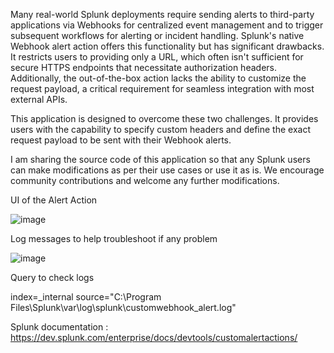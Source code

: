 Many real-world Splunk deployments require sending alerts to third-party applications via Webhooks for centralized event management and to trigger subsequent workflows for alerting or incident handling. Splunk's native Webhook alert action offers this functionality but has significant drawbacks. It restricts users to providing only a URL, which often isn't sufficient for secure HTTPS endpoints that necessitate authorization headers. Additionally, the out-of-the-box action lacks the ability to customize the request payload, a critical requirement for seamless integration with most external APIs.

This application is designed to overcome these two challenges. It provides users with the capability to specify custom headers and define the exact request payload to be sent with their Webhook alerts.

I am sharing the source code of this application so that any Splunk users can make modifications as per their use cases or use it as is. We encourage community contributions and welcome any further modifications.

UI of the Alert Action

![image](https://github.com/user-attachments/assets/d557c1ad-0fa2-433d-9eeb-3988afe796c3)

Log messages to help troubleshoot if any problem

![image](https://github.com/user-attachments/assets/eb113876-ecea-4982-92d6-d91054f1d1bf)

Query to check logs

index=_internal source="C:\\Program Files\\Splunk\\var\\log\\splunk\\customwebhook_alert.log" 

Splunk documentation : https://dev.splunk.com/enterprise/docs/devtools/customalertactions/

